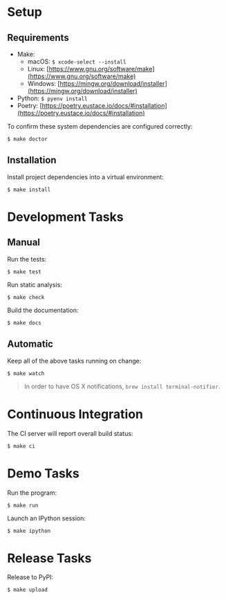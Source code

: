 # Setup

## Requirements

* Make:
    * macOS: `$ xcode-select --install`
    * Linux: [https://www.gnu.org/software/make](https://www.gnu.org/software/make)
    * Windows: [https://mingw.org/download/installer](https://mingw.org/download/installer)
* Python: `$ pyenv install`
* Poetry: [https://poetry.eustace.io/docs/#installation](https://poetry.eustace.io/docs/#installation)


To confirm these system dependencies are configured correctly:

```text
$ make doctor
```

## Installation

Install project dependencies into a virtual environment:

```text
$ make install
```

# Development Tasks

## Manual

Run the tests:

```text
$ make test
```

Run static analysis:

```text
$ make check
```

Build the documentation:

```text
$ make docs
```

## Automatic

Keep all of the above tasks running on change:

```text
$ make watch
```

> In order to have OS X notifications, `brew install terminal-notifier`.

# Continuous Integration

The CI server will report overall build status:

```text
$ make ci
```

# Demo Tasks

Run the program:

```text
$ make run
````

Launch an IPython session:

```text
$ make ipython
```

# Release Tasks

Release to PyPI:

```text
$ make upload
```

